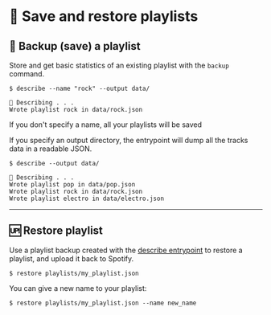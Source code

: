 # 💾 Save and restore playlists

## <a name="backup"></a>💾 Backup (save) a playlist

Store and get basic statistics of an existing playlist with the `backup` command.

<div class="termy">

```console
$ describe --name "rock" --output data/

📝 Describing . . .
Wrote playlist rock in data/rock.json
```
</div>

If you don't specify a name, all your playlists will be saved

If you specify an output directory, the entrypoint will dump all the tracks data in a readable JSON. 

<div class="termy">

```console
$ describe --output data/ 

📝 Describing . . .
Wrote playlist pop in data/pop.json
Wrote playlist rock in data/rock.json
Wrote playlist electro in data/electro.json
```
</div>


------


## <a name="restore"></a>🆙 Restore playlist


Use a playlist backup created with the [describe entrypoint](#backup) to restore a playlist, and
upload it back to Spotify.

<div class="termy">

```console
$ restore playlists/my_playlist.json 
```

</div>

You can give a new name to your playlist:

<div class="termy">

```console
$ restore playlists/my_playlist.json --name new_name
```